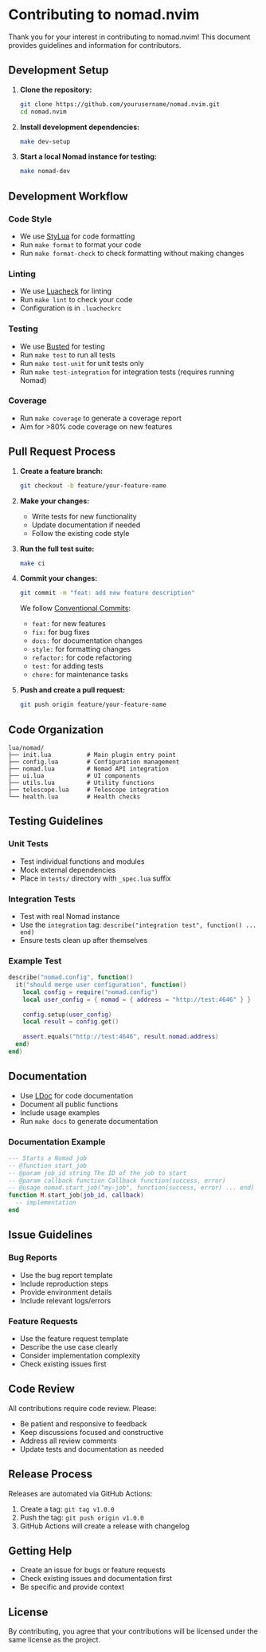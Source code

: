 # Contributing to nomad.nvim

Thank you for your interest in contributing to nomad.nvim! This document provides guidelines and information for contributors.

## Development Setup

1. **Clone the repository:**
   ```bash
   git clone https://github.com/yourusername/nomad.nvim.git
   cd nomad.nvim
   ```

2. **Install development dependencies:**
   ```bash
   make dev-setup
   ```

3. **Start a local Nomad instance for testing:**
   ```bash
   make nomad-dev
   ```

## Development Workflow

### Code Style

- We use [StyLua](https://github.com/JohnnyMorganz/StyLua) for code formatting
- Run `make format` to format your code
- Run `make format-check` to check formatting without making changes

### Linting

- We use [Luacheck](https://github.com/mpeterv/luacheck) for linting
- Run `make lint` to check your code
- Configuration is in `.luacheckrc`

### Testing

- We use [Busted](https://olivinelabs.com/busted/) for testing
- Run `make test` to run all tests
- Run `make test-unit` for unit tests only
- Run `make test-integration` for integration tests (requires running Nomad)

### Coverage

- Run `make coverage` to generate a coverage report
- Aim for >80% code coverage on new features

## Pull Request Process

1. **Create a feature branch:**
   ```bash
   git checkout -b feature/your-feature-name
   ```

2. **Make your changes:**
   - Write tests for new functionality
   - Update documentation if needed
   - Follow the existing code style

3. **Run the full test suite:**
   ```bash
   make ci
   ```

4. **Commit your changes:**
   ```bash
   git commit -m "feat: add new feature description"
   ```

   We follow [Conventional Commits](https://www.conventionalcommits.org/):
   - `feat:` for new features
   - `fix:` for bug fixes
   - `docs:` for documentation changes
   - `style:` for formatting changes
   - `refactor:` for code refactoring
   - `test:` for adding tests
   - `chore:` for maintenance tasks

5. **Push and create a pull request:**
   ```bash
   git push origin feature/your-feature-name
   ```

## Code Organization

```
lua/nomad/
├── init.lua          # Main plugin entry point
├── config.lua        # Configuration management
├── nomad.lua         # Nomad API integration
├── ui.lua            # UI components
├── utils.lua         # Utility functions
├── telescope.lua     # Telescope integration
└── health.lua        # Health checks
```

## Testing Guidelines

### Unit Tests

- Test individual functions and modules
- Mock external dependencies
- Place in `tests/` directory with `_spec.lua` suffix

### Integration Tests

- Test with real Nomad instance
- Use the `integration` tag: `describe("integration test", function() ... end)`
- Ensure tests clean up after themselves

### Example Test

```lua
describe("nomad.config", function()
  it("should merge user configuration", function()
    local config = require("nomad.config")
    local user_config = { nomad = { address = "http://test:4646" } }
    
    config.setup(user_config)
    local result = config.get()
    
    assert.equals("http://test:4646", result.nomad.address)
  end)
end)
```

## Documentation

- Use [LDoc](https://github.com/lunarmodules/LDoc) for code documentation
- Document all public functions
- Include usage examples
- Run `make docs` to generate documentation

### Documentation Example

```lua
--- Starts a Nomad job
-- @function start_job
-- @param job_id string The ID of the job to start
-- @param callback function Callback function(success, error)
-- @usage nomad.start_job("my-job", function(success, error) ... end)
function M.start_job(job_id, callback)
  -- implementation
end
```

## Issue Guidelines

### Bug Reports

- Use the bug report template
- Include reproduction steps
- Provide environment details
- Include relevant logs/errors

### Feature Requests

- Use the feature request template
- Describe the use case clearly
- Consider implementation complexity
- Check existing issues first

## Code Review

All contributions require code review. Please:

- Be patient and responsive to feedback
- Keep discussions focused and constructive
- Address all review comments
- Update tests and documentation as needed

## Release Process

Releases are automated via GitHub Actions:

1. Create a tag: `git tag v1.0.0`
2. Push the tag: `git push origin v1.0.0`
3. GitHub Actions will create a release with changelog

## Getting Help

- Create an issue for bugs or feature requests
- Check existing issues and documentation first
- Be specific and provide context

## License

By contributing, you agree that your contributions will be licensed under the same license as the project. 